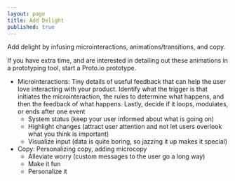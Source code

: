 ```yaml
---
layout: page
title: Add Delight
published: true
---
```



Add delight by infusing microinteractions, animations/transitions, and copy.

If you have extra time, and are interested in detailing out these animations in a prototyping tool, start a Proto.io prototype.

* Microinteractions: Tiny details of useful feedback that can help the user love interacting with your product. Identify what the trigger is that initiates the microinteraction, the rules to determine what happens, and then the feedback of what happens. Lastly, decide if it loops, modulates, or ends after one event
  * System status (keep your user informed about what is going on)
  * Highlight changes (attract user attention and not let users overlook what you think is important)
  * Visualize input (data is quite boring, so jazzing it up makes it special)
* Copy: Personalizing copy, adding microcopy
  * Alleviate worry (custom messages to the user go a long way)
  * Make it fun
  * Personalize it
